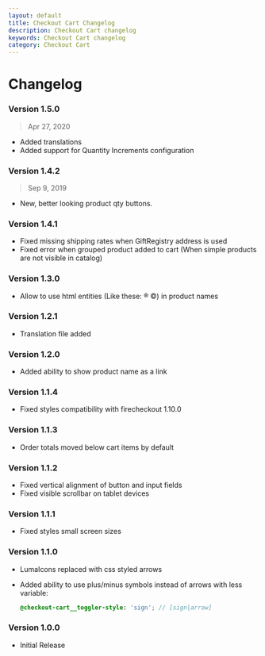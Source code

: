 ```yaml
---
layout: default
title: Checkout Cart Changelog
description: Checkout Cart changelog
keywords: Checkout Cart changelog
category: Checkout Cart
---
```


# Changelog

### Version 1.5.0

> Apr 27, 2020

 -  Added translations
 -  Added support for Quantity Increments configuration

### Version 1.4.2

> Sep 9, 2019

 -  New, better looking product qty buttons.

### Version 1.4.1

 -  Fixed missing shipping rates when GiftRegistry address is used
 -  Fixed error when grouped product added to cart (When simple products are
    not visible in catalog)

### Version 1.3.0

 -  Allow to use html entities (Like these: ® ©) in product names

### Version 1.2.1

 -  Translation file added

### Version 1.2.0

 -  Added ability to show product name as a link

### Version 1.1.4

 -  Fixed styles compatibility with firecheckout 1.10.0

### Version 1.1.3

 -  Order totals moved below cart items by default

### Version 1.1.2

 -  Fixed vertical alignment of button and input fields
 -  Fixed visible scrollbar on tablet devices

### Version 1.1.1

 -  Fixed styles small screen sizes

### Version 1.1.0

 -  LumaIcons replaced with css styled arrows
 -  Added ability to use plus/minus symbols instead of arrows with less variable:

    ```scss
    @checkout-cart__toggler-style: 'sign'; // [sign|arrow]
    ```

### Version 1.0.0

 -  Initial Release
